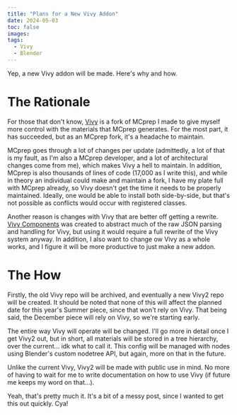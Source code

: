 ```yaml
---
title: "Plans for a New Vivy Addon"
date: 2024-05-03
toc: false
images:
tags:
  - Vivy
  - Blender
---
```


Yep, a new Vivy addon will be made. Here's why and how.

# The Rationale
For those that don't know, [Vivy](https://github.com/StandingPadAnimations/Vivy) is a fork of MCprep I made to give myself more control with the materials that MCprep generates. For the most part, it has succeeded, but as an MCprep fork, it's a headache to maintain.

MCprep goes through a lot of changes per update (admittedly, a lot of that is my fault, as I'm also a MCprep developer, and a lot of architectural changes come from me), which makes Vivy a hell to maintain. In addition, MCprep is also thousands of lines of code (17,000 as I write this), and while in theory an individual could make and maintain a fork, I have my plate full with MCprep already, so Vivy doesn't get the time it needs to be properly maintained. Ideally, one would be able to install both side-by-side, but that's not possible as conflicts would occur with registered classes.

Another reason is changes with Vivy that are better off getting a rewrite. [Vivy Components](https://github.com/StandingPadAnimations/Vivy-Components) was created to abstract much of the raw JSON parsing and handling for Vivy, but using it would require a full rewrite of the Vivy system anyway. In addition, I also want to change ow Vivy as a whole works, and I figure it will be more productive to just make a new addon.


# The How
Firstly, the old Vivy repo will be archived, and eventually a new Vivy2 repo will be created. It should be noted that none of this will affect the planned date for this year's Summer piece, since that won't rely on Vivy. That being said, the December piece will rely on Vivy, so we're starting early. 

The entire way Vivy will operate will be changed. I'll go more in detail once I get Vivy2 out, but in short, all materials will be stored in a tree hierarchy, over the current... idk what to call it. This config will be managed with nodes using Blender's custom nodetree API, but again, more on that in the future.

Unlike the current Vivy, Vivy2 will be made with public use in mind. No more of having to wait for me to write documentation on how to use Vivy (if future me keeps my word on that...).

Yeah, that's pretty much it. It's a bit of a messy post, since I wanted to get this out quickly. Cya!
